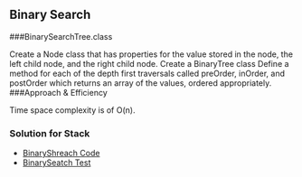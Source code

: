  ##  Binary Search
  ###BinarySearchTree.class
  <!-- Description of the challenge -->
Create a Node class that has properties for the value stored in the node, the left child node, and the right child node.
Create a BinaryTree class
Define a method for each of the depth first traversals called preOrder, inOrder, and postOrder which returns an array of the values, ordered appropriately.
  ###Approach & Efficiency  
 
 
 Time space complexity is of O(n).
 
 
  
 ### Solution for Stack
  - [BinaryShreach Code](../../src/main/java/Tree/BinaryNode.java)
  - [BinarySeatch Test ](../../src/test/java/Tree/BinaryNodeTest.java)